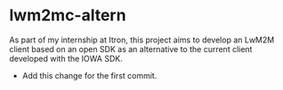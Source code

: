 # lwm2mc-altern
As part of my internship at Itron, this project aims to develop an LwM2M client based on an open SDK as an alternative to the current client developed with the IOWA SDK.

- Add this change for the first commit.